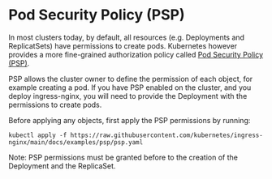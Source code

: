 # Pod Security Policy (PSP)

In most clusters today, by default, all resources (e.g. Deployments and ReplicatSets)
have permissions to create pods.
Kubernetes however provides a more fine-grained authorization policy called
[Pod Security Policy (PSP)](https://kubernetes.io/docs/concepts/policy/pod-security-policy/).

PSP allows the cluster owner to define the permission of each object, for example creating a pod.
If you have PSP enabled on the cluster, and you deploy ingress-nginx,
you will need to provide the Deployment with the permissions to create pods.

Before applying any objects, first apply the PSP permissions by running:
```console
kubectl apply -f https://raw.githubusercontent.com/kubernetes/ingress-nginx/main/docs/examples/psp/psp.yaml
```

Note: PSP permissions must be granted before to the creation of the Deployment and the ReplicaSet.
